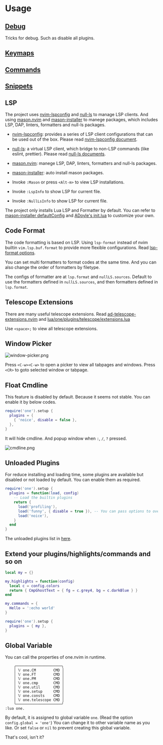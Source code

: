 # Usage

## [Debug](./debug.md)

Tricks for debug. Such as disable all plugins.

## [Keymaps](./keymaps.md)

## [Commands](./commands.md)

## [Snippets](./snippet.md)

## LSP

The project uses [nvim-lspconfig][] and [null-ls][] to manage LSP clients.
And using [mason.nvim][] and [mason-installer][] to manege packages, which includes LSP, DAP, linters, formatters and null-ls packages.

- [nvim-lspconfig][]: provides a series of LSP client configurations that can be used out of the box. Please read [nvim-lspconfig document](https://github.com/neovim/nvim-lspconfig/blob/master/doc/server_configurations.md).
- [null-ls][]: a virtual LSP client, which bridge to non-LSP commands (like eslint, prettier). Please read [null-ls documents](https://github.com/jose-elias-alvarez/null-ls.nvim/blob/main/doc/BUILTIN_CONFIG.md).
- [mason.nvim][]: manege LSP, DAP, linters, formatters and null-ls packages.
- [mason-installer][]: auto install mason packages.


- Invoke `:Mason` or press `<Alt-m>` to view LSP installations.
- Invoke `:LspInfo` to show LSP for current file.
- Invoke `:NullLsInfo` to show LSP for current file.

The project only installs Lua LSP and Formatter by default.
You can refer to [mason-installer defaultConfig](../../lua/one/plugins/lsp/mason-installer.lua) and [ADoyle's init.lua](https://github.com/adoyle-h/neovim-config/blob/master/init.lua) to customize your own.

## Code Format

The code formatting is based on LSP. Using `lsp-format` instead of nvim builtin `vim.lsp.buf.format` to provide more flexible configurations. Read [lsp-format options](https://github.com/lukas-reineke/lsp-format.nvim#special-format-options).

You can set multi formatters to format codes at the same time. And you can also change the order of formatters by filetype.

The configs of formatter are at `lsp.format` and `nullLS.sources`.
Default to use the formatters defined in `nullLS.sources`, and then formatters defined in `lsp.format`.

## Telescope Extensions

There are many useful telescope extensions. Read [ad-telescope-extensions.nvim](https://github.com/adoyle-h/ad-telescope-extensions.nvim) and [lua/one/plugins/telescope/extensions.lua](../../lua/one/plugins/telescope/extensions.lua)

Use `<space>;` to view all telescope extensions.

## Window Picker

![window-picker.png](https://media.githubusercontent.com/media/adoyle-h/_imgs/master/github/one.nvim/window-picker.png)

Press `<C-w><C-w>` to open a picker to view all tabpages and windows.
Press `<CR>` to goto selected window or tabpage.

## Float Cmdline

This feature is disabled by default. Because it seems not stable.
You can enable it by below codes.

```lua
require('one').setup {
  plugins = {
    { 'noice', disable = false },
  },
}
```

It will hide cmdline. And popup window when `:`, `/`, `?` pressed.

![cmdline.png](https://media.githubusercontent.com/media/adoyle-h/_imgs/master/github/one.nvim/cmdline.png)

## Unloaded Plugins

For reduce installing and loading time, some plugins are available but disabled or not loaded by default.
You can enable them as required.

```lua
require('one').setup {
  plugins = function(load, config)
    -- Load the builtin plugins
    return {
      load('profiling'),
      load('funny', { disable = true }), -- You can pass options to override the default options of plugin.
      load('noice'),
    }
  end
}
```

The unloaded plugins list in [here](../available-but-not-loaded-plugins.md).

## Extend your plugins/highlights/commands and so on

```lua
local my = {}

my.highlights = function(config)
  local c = config.colors
  return { CmpGhostText = { fg = c.grey4, bg = c.darkBlue } }
end

my.commands = {
  Hello = ':echo world'
}

require('one').setup {
  plugins = { my },
}
```

## Global Variable

You can call the properties of one.nvim in runtime.

```
    ╭─────────────────────╮
    │ 𝕍 one.CM        CMD │
    │ 𝕍 one.FT        CMD │
    │ 𝕍 one.PM        CMD │
    │ 𝕍 one.cmp       CMD │
    │ 𝕍 one.util      CMD │
    │ 𝕍 one.setup     CMD │
    │ 𝕍 one.consts    CMD │
    │ 𝕍 one.telescope CMD │
    ╰─────────────────────╯
:lua one.
```

By default, it is assigned to global variable `one`. (Read the option `config.global = 'one'`)
You can change it to other variable name as you like.
Or set `false` or `nil` to prevent creating this global variable.

That's cool, isn't it?


<!-- links -->

[null-ls]: https://github.com/jose-elias-alvarez/null-ls.nvim
[nvim-lspconfig]: https://github.com/neovim/nvim-lspconfig
[mason.nvim]: https://github.com/williamboman/mason.nvim
[mason-installer]: ../../lua/one/plugins/lsp/mason-installer.lua
